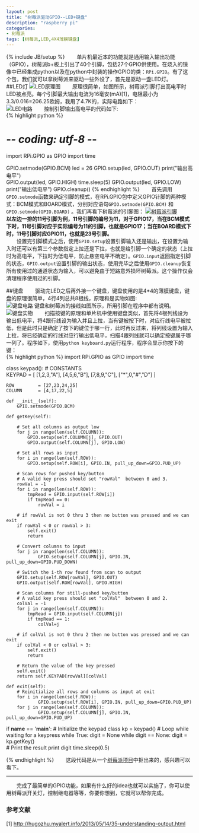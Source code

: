 ```yaml
---
layout: post
title: "树莓派驱动GPIO--LED+键盘"
description: "raspberry pi"
categories: 
- 树莓派
tags: [树莓派,LED,4X4薄膜键盘]
---
```

{% include JB/setup %}
　　单片机最近本的功能就是通用输入输出功能（GPIO），树莓派b+板上引出了40个引脚，包括27个GPIO供使用。在烧入的镜像中已经集成python以及在python中封装的操作GPIO的类：`RPi.GPIO`。有了这个包，我们就可以拿树莓派来驱动一些外设了，首先是驱动一盏LED灯。  
##LED灯 
![LED原理图](http://github-blog.qiniudn.com/2014-11-5-raspi-02-1.png-BlogPic)
　　原理很简单，如图所示，树莓派引脚打出高电平时LED被点亮。每个引脚最大输出电流为16毫安(mA)[1]，电阻最小为3.3/0.016=206.25欧姆，我用了4.7K的，实际电路如下：  
![LED电路](http://github-blog.qiniudn.com/2014-11-5-raspi-02-3.jpg-BlogPic)
　　控制引脚输出高电平的代码如下:  
{% highlight python %}
# -*- coding: utf-8 -*-
import RPi.GPIO as GPIO
import time

GPIO.setmode(GPIO.BCM)
led = 26
GPIO.setup(led, GPIO.OUT)
print("输出高电平")  
GPIO.output(led, GPIO.HIGH)
time.sleep(5)
GPIO.output(led, GPIO.LOW)
print("输出低电平")
GPIO.cleanup()
{% endhighlight %}
　　首先调用`GPIO.setmode`函数来确定引脚的模式，在RPi.GPIO包中定义GPIO针脚的两种模式：BCM模式和BOARD模式，分别对应语句`GPIO.setmode(GPIO.BCM)` 和`GPIO.setmode(GPIO.BOARD)` 。我们再看下树莓派的引脚图：
[ ![树莓派引脚](http://github-blog.qiniudn.com/2014-11-01-raspi-01-3.png-BlogPic)](http://github-blog.qiniudn.com/2014-11-01-raspi-01-3.png)
　　**以左边一排的11号引脚为例，11号引脚的编号为11，对于GPIO17，当在BCM模式下时，11号引脚对应于实际编号为11的引脚，也就是GPIO17；当在BOARD模式下时，11号引脚对应GPIO11，也就是23号引脚。**  
　　设置完引脚模式之后，使用`GPIO.setup`设置引脚输入还是输出，在设置为输入时还可以有第三个参数指定上拉还是下拉，也就是给引脚一个确定的状态（上拉时为高电平，下拉时为低电平，防止悬空电平不确定）。`GPIO.input`返回指定引脚的状态，`GPIO.output`设置引脚的输出状态，使用完毕之后使用`GPIO.cleanup`恢复所有使用过的通道状态为输入，可以避免由于短路意外损坏树莓派。这个操作仅会清理程序使用过的引脚。

##键盘
　　驱动完LED之后再外接一个键盘，键盘使用的是4*4的薄膜键盘，键盘的原理很简单，4行4列总共8根线，原理和是实物如图:  
![键盘电路](http://github-blog.qiniudn.com/2014-11-5-raspi-02-4.jpg-BlogPic)
键盘和树莓派的接线如图所示，所用引脚在程序中都有说明。  
![键盘实物](http://github-blog.qiniudn.com/2014-11-5-raspi-02-2.jpg-BlogPic)
　　扫描按键的原理和单片机中使用键盘类似，首先将4根列线设为输出低电平，将4跟行线设为输入并且上拉，当有键被按下时，对应行线电平被拉低，但是此时只是确定了按下的键位于哪一行，此时再反过来，将列线设置为输入上拉，将已经确定的行线对应行输出低电平，扫描4跟列线就可以确定按键属于哪一列了。程序如下，使用`python keyboard.py`运行程序，程序会显示你按下的键：  
{% highlight python %}
import RPi.GPIO as GPIO
import time
 
class keypad():
    # CONSTANTS   
    KEYPAD = [
    [1,2,3,"A"],
    [4,5,6,"B"],
    [7,8,9,"C"],
    ["*",0,"#","D"]
    ]
     
    ROW         = [27,23,24,25]
    COLUMN      = [4,17,22,5]
     
    def __init__(self):
        GPIO.setmode(GPIO.BCM)
     
    def getKey(self):
         
        # Set all columns as output low
        for j in range(len(self.COLUMN)):
            GPIO.setup(self.COLUMN[j], GPIO.OUT)
            GPIO.output(self.COLUMN[j], GPIO.LOW)
         
        # Set all rows as input
        for i in range(len(self.ROW)):
            GPIO.setup(self.ROW[i], GPIO.IN, pull_up_down=GPIO.PUD_UP)
         
        # Scan rows for pushed key/button
        # A valid key press should set "rowVal"  between 0 and 3.
        rowVal = -1
        for i in range(len(self.ROW)):
            tmpRead = GPIO.input(self.ROW[i])
            if tmpRead == 0:
                rowVal = i
                 
        # if rowVal is not 0 thru 3 then no button was pressed and we can exit
        if rowVal < 0 or rowVal > 3:
            self.exit()
            return
         
        # Convert columns to input
        for j in range(len(self.COLUMN)):
                GPIO.setup(self.COLUMN[j], GPIO.IN, pull_up_down=GPIO.PUD_DOWN)
         
        # Switch the i-th row found from scan to output
        GPIO.setup(self.ROW[rowVal], GPIO.OUT)
        GPIO.output(self.ROW[rowVal], GPIO.HIGH)
 
        # Scan columns for still-pushed key/button
        # A valid key press should set "colVal"  between 0 and 2.
        colVal = -1
        for j in range(len(self.COLUMN)):
            tmpRead = GPIO.input(self.COLUMN[j])
            if tmpRead == 1:
                colVal=j
                 
        # if colVal is not 0 thru 2 then no button was pressed and we can exit
        if colVal < 0 or colVal > 3:
            self.exit()
            return
 
        # Return the value of the key pressed
        self.exit()
        return self.KEYPAD[rowVal][colVal]
         
    def exit(self):
        # Reinitialize all rows and columns as input at exit
        for i in range(len(self.ROW)):
                GPIO.setup(self.ROW[i], GPIO.IN, pull_up_down=GPIO.PUD_UP) 
        for j in range(len(self.COLUMN)):
                GPIO.setup(self.COLUMN[j], GPIO.IN, pull_up_down=GPIO.PUD_UP)
         
if __name__ == '__main__':
	# Initialize the keypad class
	kp = keypad()
	# Loop while waiting for a keypress
	while True:
		digit = None
		while digit == None:
			digit = kp.getKey()	 
		# Print the result
		print digit
		time.sleep(0.5)

{% endhighlight %}
　　这段代码是从一个[树莓派项目](https://github.com/BabyWrassler/PiLarm)中抠出来的，感兴趣可以看下。  

----------
　　完成了最简单的GPIO功能，如果有什么好的idea也就可以实施了，你可以使用树莓派开关灯，控制继电器等等，你要你想到，它就可以帮你完成。
### 参考文献 ###
[1] http://hugozhu.myalert.info/2013/05/14/35-understanding-output.html
　　